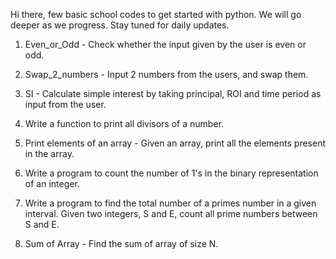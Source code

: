 Hi there, few basic school codes to get started with python. We will go deeper as we progress. Stay tuned for daily updates. 

1. Even_or_Odd - Check whether the input given by the user is even or odd.

2. Swap_2_numbers - Input 2 numbers from the users, and swap them.

3. SI - Calculate simple interest by taking principal, ROI and time period as input from the user.

4. Write a function to print all divisors of a number.

5. Print elements of an array - Given an array, print all the elements present in the array.

6. Write a program to count the number of 1's in the binary representation of an integer.

7. Write a program to find the total number of a primes number in a given interval. Given two integers, S and E, count all prime numbers between S and E.

8. Sum of Array - Find the sum of array of size N.


